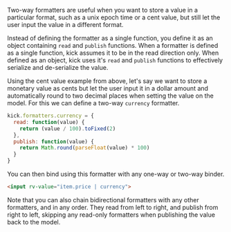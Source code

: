 Two-way formatters are useful when you want to store a value in a particular format, such as a unix epoch time or a cent value, but still let the user input the value in a different format.

Instead of defining the formatter as a single function, you define it as an object containing `read` and `publish` functions. When a formatter is defined as a single function, kick assumes it to be in the read direction only. When defined as an object, kick uses it's `read` and `publish` functions to effectively serialize and de-serialize the value.

Using the cent value example from above, let's say we want to store a monetary value as cents but let the user input it in a dollar amount and automatically round to two decimal places when setting the value on the model. For this we can define a two-way `currency` formatter.

```javascript
kick.formatters.currency = {
  read: function(value) {
    return (value / 100).toFixed(2)
  },
  publish: function(value) {
    return Math.round(parseFloat(value) * 100)
  }
}
```

You can then bind using this formatter with any one-way or two-way binder.

```html
<input rv-value="item.price | currency">
```

Note that you can also chain bidirectional formatters with any other formatters, and in any order. They read from left to right, and publish from right to left, skipping any read-only formatters when publishing the value back to the model.
